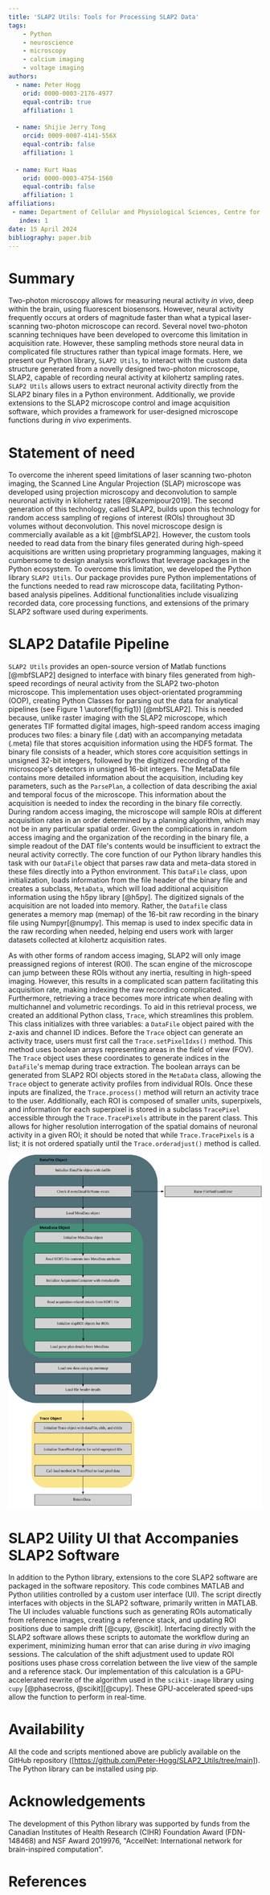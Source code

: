 ```yaml
---
title: 'SLAP2 Utils: Tools for Processing SLAP2 Data'
tags:
    - Python
    - neuroscience
    - microscopy
    - calcium imaging
    - voltage imaging
authors:
  - name: Peter Hogg
    orid: 0000-0003-2176-4977
    equal-contrib: true 
    affiliation: 1

  - name: Shijie Jerry Tong
    orcid: 0009-0007-4141-556X
    equal-contrib: false
    affiliation: 1 

  - name: Kurt Haas
    orid: 0000-0003-4754-1560
    equal-contrib: false
    affiliation: 1
affiliations:
 - name: Department of Cellular and Physiological Sciences, Centre for Brain Health, School of Biomedical Engineering, University of British Columbia, Vancouver, Canada
   index: 1
date: 15 April 2024
bibliography: paper.bib
---
```


# Summary

Two-photon microscopy allows for measuring neural activity *in vivo*, deep within the brain, using fluorescent biosensors. However, neural activity frequently occurs at orders of magnitude faster than what a typical laser-scanning two-photon microscope can record. Several novel two-photon scanning techniques have been developed to overcome this limitation in acquisition rate. However, these sampling methods store neural data in complicated file structures rather than typical image formats. Here, we present our Python library, `SLAP2 Utils`, to interact with the custom data structure generated from a novelly designed two-photon microscope, SLAP2, capable of recording neural activity at kilohertz sampling rates. `SLAP2 Utils` allows users to extract neuronal activity directly from the SLAP2 binary files in a Python environment. Additionally, we provide extensions to the SLAP2 microscope control and image acquisition software, which provides a framework for user-designed microscope functions during *in vivo* experiments.  

# Statement of need

To overcome the inherent speed limitations of laser scanning two-photon imaging, the Scanned Line Angular Projection (SLAP) microscope was developed using projection microscopy and deconvolution to sample neuronal activity in kilohertz rates [@Kazemipour2019]. The second generation of this technology, called SLAP2, builds upon this technology for random access sampling of regions of interest (ROIs) throughout 3D volumes without deconvolution.  This novel microscope design is commercially available as a kit [@mbfSLAP2]. However, the custom tools needed to read data from the binary files generated during high-speed acquisitions are written using proprietary programming languages, making it cumbersome to design analysis workflows that leverage packages in the Python ecosystem. To overcome this limitation, we developed the Python library `SLAP2 Utils`. Our package provides pure Python implementations of the functions needed to read raw microscope data, facilitating Python-based analysis pipelines. Additional functionalities include visualizing recorded data, core processing functions, and extensions of the primary SLAP2 software used during experiments.

# SLAP2 Datafile Pipeline

`SLAP2 Utils` provides an open-source version of Matlab functions [@mbfSLAP2] designed to interface with binary files generated from high-speed recordings of neural activity from the SLAP2 two-photon microscope. This implementation uses object-orientated programming (OOP), creating Python Classes for parsing out the data for analytical pipelines (see Figure 1 \autoref{fig:fig1}) [@mbfSLAP2]. This is needed because, unlike raster imaging with the SLAP2 microscope, which generates TIF formatted digital images, high-speed random access imaging produces two files: a binary file (.dat) with an accompanying metadata (.meta) file that stores acquisition information using the HDF5 format. The binary file consists of a header, which stores core acquisition settings in unsigned 32-bit integers, followed by the digitized recording of the microscope's detectors in unsigned 16-bit integers. The MetaData file contains more detailed information about the acquisition, including key parameters, such as the `ParsePlan`, a collection of data describing the axial and temporal focus of the microscope. This information about the acquisition is needed to index the recording in the binary file correctly. During random access imaging, the microscope will sample ROIs at different acquisition rates in an order determined by a planning algorithm, which may not be in any particular spatial order.  Given the complications in random access imaging and the organization of the recording in the binary file, a simple readout of the DAT file's contents would be insufficient to extract the neural activity correctly. The core function of our Python library handles this task with our `DataFile` object that parses raw data and meta-data stored in these files directly into a Python environment. This `DataFile` class, upon initialization, loads information from the file header of the binary file and creates a subclass, `MetaData`, which will load additional acquisition information using the h5py library [@h5py]. The digitized signals of the acquisition are not loaded into memory. Rather, the `Datafile` class generates a memory map (memap) of the 16-bit raw recording in the binary file using Numpyr[@numpy]. This memap is used to index specific data in the raw recording when needed, helping end users work with larger datasets collected at kilohertz acquisition rates.

As with other forms of random access imaging, SLAP2 will only image preassigned regions of interest (ROI). The scan engine of the microscope can jump between these ROIs without any inertia, resulting in high-speed imaging. However, this results in a complicated scan pattern facilitating this acquisition rate, making indexing the raw recording complicated. Furthermore, retrieving a trace becomes more intricate when dealing with multichannel and volumetric recordings. To aid in this retrieval process, we created an additional Python class, `Trace`, which streamlines this problem. This class initializes with three variables: a `DataFile` object paired with the z-axis and channel ID indices. Before the `Trace` object can generate an activity trace, users must first call the `Trace.setPixelIdxs()` method. This method uses boolean arrays representing areas in the field of view (FOV). The `Trace` object uses these coordinates to generate indices in the `DataFile`'s memap during trace extraction. The boolean arrays can be generated from SLAP2 ROI objects stored in the `MetaData` class, allowing the `Trace` object to generate activity profiles from individual ROIs. Once these inputs are finalized, the `Trace.process()` method will return an activity trace to the user. Additionally, each ROI is composed of smaller units, superpixels, and information for each superpixel is stored in a subclass `TracePixel` accessible through the `Trace.TracePixels` attribute in the parent class. This allows for higher resolution interrogation of the spatial domains of neuronal activity in a given ROI; it should be noted that while `Trace.TracePixels` is a list; it is not ordered spatially until the `Trace.orderadjust()` method is called.


![Figure 1: SLAP2 Pipeline. The DataFile class is initialized with the path to a .dat file. The MetaData subclass will be initialized if the .meta file is found. A DataFile object is then used to initialize the Trace Class, which has methods for easy data extraction from the binary file.\label{fig:fig1}](SLAP2_Pipeline.svg)

# SLAP2 Uility UI that Accompanies SLAP2 Software

In addition to the Python library, extensions to the core SLAP2 software are packaged in the software repository. This code combines MATLAB and Python utilities controlled by a custom user interface (UI). The script directly interfaces with objects in the SLAP2 software, primarily written in MATLAB. The UI includes valuable functions such as generating ROIs automatically from reference images, creating a reference stack, and updating ROI positions due to sample drift [@cupy, @scikit]. Interfacing directly with the SLAP2 software allows these scripts to automate the workflow during an experiment, minimizing human error that can arise during *in vivo* imaging sessions. The calculation of the shift adjustment used to update ROI positions uses phase cross correlation between the live view of the sample and a reference stack. Our implementation of this calculation is a GPU-accelerated rewrite of the algorithm used in the `scikit-image` library using `cupy` [@phasecross, @scikit][@cupy]. These GPU-accelerated speed-ups allow the function to perform in real-time.

# Availability

All the code and scripts mentioned above are publicly available on the GitHub repository ([https://github.com/Peter-Hogg/SLAP2_Utils/tree/main]). The Python library can be installed using pip.

# Acknowledgements

The development of this Python library was supported by funds from the Canadian Institutes of Health Research (CIHR) Foundation Award (FDN-148468) and  NSF Award 2019976, "AccelNet: International network for brain-inspired computation". 

# References
